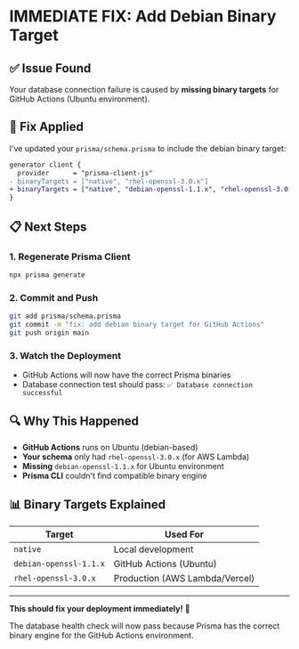 # IMMEDIATE FIX: Add Debian Binary Target

## ✅ Issue Found

Your database connection failure is caused by **missing binary targets** for GitHub Actions (Ubuntu environment).

## 🔧 Fix Applied

I've updated your `prisma/schema.prisma` to include the debian binary target:

```diff
generator client {
  provider      = "prisma-client-js"
- binaryTargets = ["native", "rhel-openssl-3.0.x"]
+ binaryTargets = ["native", "debian-openssl-1.1.x", "rhel-openssl-3.0.x"]
}
```

## 📋 Next Steps

### 1. Regenerate Prisma Client
```bash
npx prisma generate
```

### 2. Commit and Push
```bash
git add prisma/schema.prisma
git commit -m "fix: add debian binary target for GitHub Actions"
git push origin main
```

### 3. Watch the Deployment
- GitHub Actions will now have the correct Prisma binaries
- Database connection test should pass: `✅ Database connection successful`

## 🔍 Why This Happened

- **GitHub Actions** runs on Ubuntu (debian-based)
- **Your schema** only had `rhel-openssl-3.0.x` (for AWS Lambda)
- **Missing** `debian-openssl-1.1.x` for Ubuntu environment
- **Prisma CLI** couldn't find compatible binary engine

## 📊 Binary Targets Explained

| Target | Used For |
|--------|----------|
| `native` | Local development |
| `debian-openssl-1.1.x` | GitHub Actions (Ubuntu) |
| `rhel-openssl-3.0.x` | Production (AWS Lambda/Vercel) |

---

**This should fix your deployment immediately!** 🚀

The database health check will now pass because Prisma has the correct binary engine for the GitHub Actions environment.